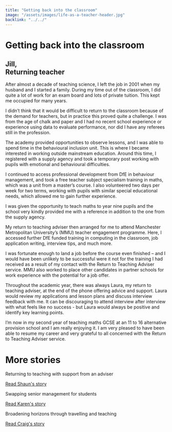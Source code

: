 ```yaml
---
title: "Getting back into the classroom"
image: "/assets/images/life-as-a-teacher-header.jpg"
backlink: "../../"
---
```


<div class="content-wrapper">
    <div class="content__right">
    </div>
    <div class="content__left">
        <div class="stories">
            <h1>Getting back into the classroom</h1>
            <div class="story-header">
                <div class="story-header__thumb" style="background-image:url('/assets/images/stories/stories-jill.png')"></div>
                <div class="story-header__label">
                    <h2>Jill,<br/> Returning teacher</h2>
                </div>
            </div>
            
   <p class="prominent">
               After almost a decade of teaching science, I Ieft the job in 2001 when my husband and I started a family. During my time out of the classroom, I did quite a lot of work for an exam board and lots of private tuition. This kept me occupied for many years.
            </p>
            
 <p>I didn’t think that it would be difficult to return to the classroom because of the demand for teachers, but in practice this proved quite a challenge. I was from the age of chalk and paper and I had no recent school experience or experience using data to evaluate performance, nor did I have any referees still in the profession.</p>
            
 <p>The academy provided opportunities to observe lessons, and I was able to spend time in the behavioural inclusion unit. This is where I became interested in working outside mainstream education. Around this time, I registered with a supply agency and took a temporary post working with pupils with emotional and behavioural difficulties.</p>
  
  <p>I continued to access professional development from DfE in behaviour management, and took a free teacher subject specialism training in maths, which was a unit from a master’s course. I also volunteered two days per week for two terms, working with pupils with similar special educational needs, which allowed me to gain further experience.</p>
  
  <p> I was given the opportunity to teach maths to year nine pupils and the school very kindly provided me with a reference in addition to the one from the supply agency.</p>
<p>My return to teaching adviser then arranged for me to attend Manchester Metropolitan University’s (MMU) teacher engagement programme. Here, I accessed further DfE funded training in computing in the classroom, job application writing, interview tips, and much more.</p>

<p> I was fortunate enough to land a job before the course even finished – and I would have been unlikely to be successful were it not for the training I had received as a result of my contact with the Return to Teaching Adviser service. MMU also worked to place other candidates in partner schools for work experience with the potential for a job offer.</p>

<p>Throughout the academic year, there was always Laura, my return to teaching adviser, at the end of the phone offering advice and support. Laura would review my applications and lesson plans and discuss interview feedback with me. It can be discouraging to attend interview after interview with what feels like no success - but Laura would always be positive and identify key learning points.</p>

<p>I’m now in my second year of teaching maths GCSE at an 11 to 16 alternative provision school and I am really enjoying it. I am very pleased to have been able to resume my career and very grateful to all concerned with the Return to Teaching Adviser service.</p>
  
  









   </div>
    </div>
</div>

<div class="more-stories">
    <h1 class="more-stories_header strapline">More stories</h1>
    <div class="more-stories__thumbs">
        <div class="more-stories__thumbs__thumb">
            <a href="/life-as-a-teacher/my-story-into-teaching/international-career-changers/returning-to-teaching-with-support-from-an-adviser">
                <div class="more-stories__thumbs__thumb__img" style="background-image:url('/assets/images/stories/stories-shaun.jpg')"></div>
            </a>
            <div class="more-stories__thumbs__thumb__content">
                <p>Returning to teaching with support from an adviser</p>
                <a class="git-link" href="/life-as-a-teacher/my-story-into-teaching/international-career-changers/returning-to-teaching-with-support-from-an-adviser">Read Shaun's story  <i class="fas fa-chevron-right"></i></a>
            </div>
        </div>
        <div class="more-stories__thumbs__thumb">
            <a href="/life-as-a-teacher/my-story-into-teaching/career-changers/swapping-senior-management-for-students">
                <div class="more-stories__thumbs__thumb__img" style="background-image:url('/assets/images/stories/stories-karen.jpg')"></div>
            </a>
            <div class="more-stories__thumbs__thumb__content">
                <p>Swapping senior management for students</p>
                <a class="git-link" href="/life-as-a-teacher/my-story-into-teaching/career-changers/swapping-senior-management-for-students">Read Karen's story  <i class="fas fa-chevron-right"></i></a>
            </div>
        </div>
        <div class="more-stories__thumbs__thumb">
            <a href="/life-as-a-teacher/my-story-into-teaching/making-a-difference/broadening-horizons-through-travelling-and-teaching">
                <div class="more-stories__thumbs__thumb__img" style="background-image:url('/assets/images/stories/stories-craig.jpg')"></div>
            </a>
            <div class="more-stories__thumbs__thumb__content">
                <p>Broadening horizons through travelling and teaching</p>
                <a class="git-link" href="/life-as-a-teacher/my-story-into-teaching/making-a-difference/broadening-horizons-through-travelling-and-teaching">Read Craig's story <i class="fas fa-chevron-right"></i></a>
            </div>
        </div>
    </div>
</div>






